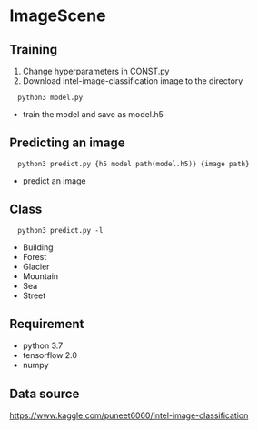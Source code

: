# ImageScene
## Training
1. Change hyperparameters in CONST.py
2. Download intel-image-classification image to the directory
```
  python3 model.py
```
* train the model and save as model.h5

## Predicting an image
```
  python3 predict.py {h5 model path(model.h5)} {image path}
```
* predict an image

## Class 
```
  python3 predict.py -l
```
<ul>
  <li>Building</li>
  <li>Forest</li>
  <li>Glacier</li>
  <li>Mountain</li>
  <li>Sea</li>
  <li>Street</li>
</ul>

## Requirement
<ul>
  <li>python 3.7</li>
  <li>tensorflow 2.0</li>
  <li>numpy</li>
</ul>

## Data source
https://www.kaggle.com/puneet6060/intel-image-classification
